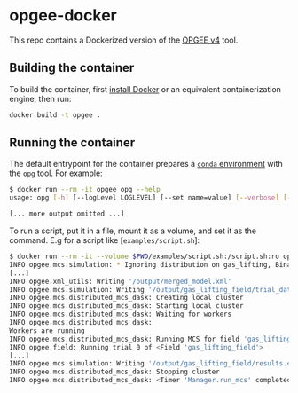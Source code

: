 # opgee-docker

This repo contains a Dockerized version of the [OPGEE v4](https://github.com/Stanford-EAO/OPGEEv4) tool.

## Building the container

To build the container, first [install Docker](https://docs.docker.com/engine/install/) or an equivalent containerization engine, then run:

```bash
docker build -t opgee .
```

## Running the container

The default entrypoint for the container prepares a [`conda` environment](https://docs.conda.io/projects/conda/en/latest/user-guide/tasks/manage-environments.html) with the `opg` tool. For example:

```bash
$ docker run --rm -it opgee opg --help
usage: opg [-h] [--logLevel LOGLEVEL] [--set name=value] [--verbose] [--version] [--VERSION] {compare,config,csv2xml,gensim,graph,gui,merge,run,runsim} ...

[... more output omitted ...]
```

To run a script, put it in a file, mount it as a volume, and set it as the command. E.g for a script like [`examples/script.sh`]:

```bash
$ docker run --rm -it --volume $PWD/examples/script.sh:/script.sh:ro opgee /script.sh
INFO opgee.mcs.simulation: * Ignoring distribution on gas_lifting, Binary distribution has prob_of_yes = 0.0
[...]
INFO opgee.xml_utils: Writing '/output/merged_model.xml'
INFO opgee.mcs.simulation: Writing '/output/gas_lifting_field/trial_data.csv'
INFO opgee.mcs.distributed_mcs_dask: Creating local cluster
INFO opgee.mcs.distributed_mcs_dask: Starting local cluster
INFO opgee.mcs.distributed_mcs_dask: Waiting for workers
INFO opgee.mcs.distributed_mcs_dask:
Workers are running
INFO opgee.mcs.distributed_mcs_dask: Running MCS for field 'gas_lifting_field'
INFO opgee.field: Running trial 0 of <Field 'gas_lifting_field'>
[...]
INFO opgee.mcs.simulation: Writing '/output/gas_lifting_field/results.csv'
INFO opgee.mcs.distributed_mcs_dask: Stopping cluster
INFO opgee.mcs.distributed_mcs_dask: <Timer 'Manager.run_mcs' completed in 0:00:32>

```
